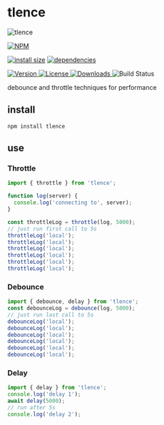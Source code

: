 # tlence

![tlence](https://user-images.githubusercontent.com/1549069/108704171-e1a4a880-7520-11eb-91cb-88e76b8e12db.png)

[![NPM](https://nodei.co/npm/tlence.png)](https://nodei.co/npm/tlence/)

[![install size](https://packagephobia.now.sh/badge?p=tlence)](https://packagephobia.now.sh/result?p=tlence) [![dependencies](https://david-dm.org/uxitten/tlence.svg)](https://david-dm.org/uxitten/tlence.svg)

<a href="https://www.npmjs.com/package/tlence">
  <img src="https://img.shields.io/npm/v/tlence.svg" alt="Version">
</a>

<a href="https://www.npmjs.com/package/tlence">
  <img src="https://img.shields.io/npm/l/tlence.svg" alt="License">
</a>

<a href="https://www.npmjs.com/package/tlence">
  <img src="https://img.shields.io/npm/dm/tlence.svg" alt="Downloads">
</a>

<img src="https://travis-ci.com/behnammodi/tlence.svg?branch=master" alt="Build Status">


debounce and throttle techniques for performance

## install

```npm
npm install tlence
```

## use

### Throttle

```javascript
import { throttle } from 'tlence';

function log(server) {
  console.log('connecting to', server);
}

const throttleLog = throttle(log, 5000);
// just run first call to 5s
throttleLog('local');
throttleLog('local');
throttleLog('local');
throttleLog('local');
throttleLog('local');
throttleLog('local');
```

### Debounce

```javascript
import { debounce, delay } from 'tlence';
const debounceLog = debounce(log, 5000);
// just run last call to 5s
debounceLog('local');
debounceLog('local');
debounceLog('local');
debounceLog('local');
debounceLog('local');
debounceLog('local');
```

### Delay

```javascript
import { delay } from 'tlence';
console.log('delay 1');
await delay(5000);
// run after 5s
console.log('delay 2');
```
